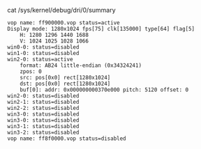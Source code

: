 cat /sys/kernel/debug/dri/0/summary

    vop name: ff900000.vop status=active
    Display mode: 1280x1024 fps[75] clk[135000] type[64] flag[5]
    	H: 1280 1296 1440 1688
    	V: 1024 1025 1028 1066
    win0-0: status=disabled
    win1-0: status=disabled
    win2-0: status=active
    	format: AB24 little-endian (0x34324241)
    	zpos: 0
    	src: pos[0x0] rect[1280x1024]
    	dst: pos[0x0] rect[1280x1024]
    	buf[0]: addr: 0x000000000370e000 pitch: 5120 offset: 0
    win2-0: status=disabled
    win2-1: status=disabled
    win2-2: status=disabled
    win3-0: status=disabled
    win3-0: status=disabled
    win3-1: status=disabled
    win3-2: status=disabled
    vop name: ff8f0000.vop status=disabled
